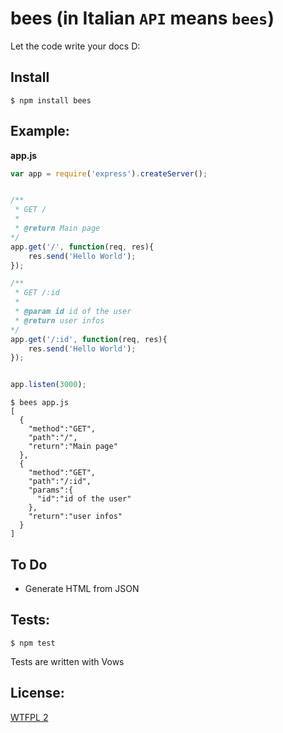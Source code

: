 bees (in Italian ```API``` means ```bees```)
====


Let the code write your docs D:

## Install

```
$ npm install bees
```

## Example: 

__app.js__
```javascript
var app = require('express').createServer();


/**
 * GET /
 * 
 * @return Main page
*/
app.get('/', function(req, res){
    res.send('Hello World');
});

/**
 * GET /:id
 * 
 * @param id id of the user
 * @return user infos
*/
app.get('/:id', function(req, res){
    res.send('Hello World');
});


app.listen(3000);
```

```
$ bees app.js
[
  {
    "method":"GET",
    "path":"/",
    "return":"Main page"
  },
  {
    "method":"GET",
    "path":"/:id",
    "params":{
      "id":"id of the user"
    },
    "return":"user infos"
  }
]

```

## To Do

- Generate HTML from JSON

## Tests:

```
$ npm test
```

Tests are written with Vows

## License:

[WTFPL 2](http://sam.zoy.org/wtfpl/)
